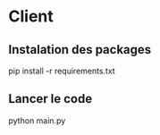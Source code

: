 # Client

## Instalation des packages

pip install -r requirements.txt

## Lancer le code

python main.py